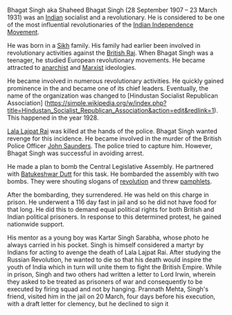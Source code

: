 Bhagat Singh aka Shaheed Bhagat Singh (28 September 1907 – 23 March 1931) was an 
[Indian](https://simple.wikipedia.org/wiki/India) socialist and a revolutionary. 
He is considered to be one of the most influential revolutionaries of the 
[Indian Independence Movement](https://simple.wikipedia.org/wiki/Indian_independence_movement).

He was born in a [Sikh](https://simple.wikipedia.org/wiki/Sikh) family. 
His family had earlier been involved in revolutionary activities against the 
[British Raj](https://simple.wikipedia.org/wiki/Sikh). 
When Bhagat Singh was a teenager, he studied European revolutionary movements.
He became attracted to [anarchist](https://simple.wikipedia.org/wiki/Anarchist) and 
[Marxist](https://simple.wikipedia.org/wiki/Marxist) ideologies.

He became involved in numerous revolutionary activities. He quickly gained prominence in the 
 and became one of its chief leaders. Eventually, the name of the organization was changed to
 [Hindustan Socialist Republican Association]
 (https://simple.wikipedia.org/w/index.php?title=Hindustan_Socialist_Republican_Association&action=edit&redlink=1).
 This happened in the year 1928.

[Lala Lajpat Rai](https://simple.wikipedia.org/w/index.php?title=Lala_Lajpat_Rai&action=edit&redlink=1) 
was killed at the hands of the police. 
Bhagat Singh wanted revenge for this incidence. 
He became involved in the murder of the British Police Officer 
[John Saunders](https://simple.wikipedia.org/w/index.php?title=John_Saunders&action=edit&redlink=1).
 The police tried to capture him. However, Bhagat Singh was successful in avoiding arrest.

He made a plan to bomb the Central Legislative Assembly.
He partnered with [Batukeshwar Dutt](https://simple.wikipedia.org/wiki/Batukeshwar_Dutt) for this task.
 He bombarded the assembly with two bombs. 
 They were shouting slogans of [revolution](https://simple.wikipedia.org/wiki/Revolution) 
 and threw [pamphlets](https://simple.wikipedia.org/wiki/Pamphlet).

After the bombarding, they surrendered. He was held on this charge in prison. 
He underwent a 116 day fast in jail and so he did not have food for that long. 
He did this to demand equal political rights for both British and Indian political prisoners.
 In response to this determined protest, he gained nationwide support.

His mentor as a young boy was Kartar Singh Sarabha, whose photo he always carried in his pocket.
Singh is himself considered a martyr by Indians for acting to avenge the death of Lala Lajpat Rai.
 After studying the Russian Revolution, he wanted to die so that his death would inspire the youth 
 of India which in turn will unite them to fight the British Empire. 
 While in prison, Singh and two others had written a letter to Lord Irwin, wherein they asked 
 to be treated as prisoners of war and consequently to be executed by firing squad and not by hanging.
Prannath Mehta, Singh's friend, visited him in the jail on 20 March, four days before his execution, 
with a draft letter for clemency, but he declined to sign it